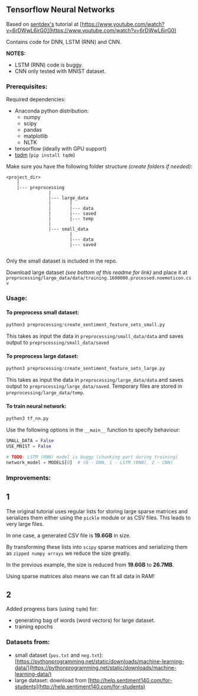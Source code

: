 ## Tensorflow Neural Networks

Based on [sentdex's](https://www.youtube.com/channel/UCfzlCWGWYyIQ0aLC5w48gBQ)
tutorial at [https://www.youtube.com/watch?v=6rDWwL6irG0](https://www.youtube.com/watch?v=6rDWwL6irG0)

Contains code for DNN, LSTM (RNN) and CNN.

__NOTES:__
- LSTM (RNN) code is buggy.
- CNN only tested with MNIST dataset.

### Prerequisites:
Required dependencies:
- Anaconda python distribution:
    - numpy
    - scipy
    - pandas
    - matplotlib
    - NLTK
- tensorflow (ideally with GPU support)
- [tqdm](https://github.com/tqdm/tqdm) (`pip install tqdm`)

Make sure you have the following folder structure _(create folders if needed)_:
```
<project_dir>
    |
    |--- preprocessing
                |
                |--- large_data
                |       |
                |       |--- data
                |       |--- saved
                |       |--- temp
                |
                |--- small_data
                        |
                        |--- data
                        |--- saved
     
```

Only the small dataset is included in the repo.

Download large dataset _(see bottom of this readme for link)_ and place it at
`preprocessing/large_data/data/training.1600000.processed.noemoticon.csv`

### Usage:

#### To preprocess small dataset:
```python
python3 preprocessing/create_sentiment_feature_sets_small.py
```
This takes as input the data in `preprocessing/small_data/data` and saves output
to `preprocessing/small_data/saved`

#### To preprocess large dataset:
```python
python3 preprocessing/create_sentiment_feature_sets_large.py
```
This takes as input the data in `preprocessing/large_data/data` and saves output
to `preprocessing/large_data/saved`. Temporary files are stored in `preprocessing/large_data/temp`.

#### To train neural network:
```python
python3 tf_nn.py
```
Use the following options in the `__main__` function to specify behaviour:
```python
SMALL_DATA = False
USE_MNIST = False

# TODO: LSTM (RNN) model is buggy (chunking part during training)
network_model = MODELS[0]  # (0 - DNN, 1 - LSTM (RNN), 2 - CNN)
```

### Improvements:

1
---
The original tutorial uses regular lists for storing large sparse matrices and
serializes them either using the `pickle` module or as CSV files. This leads to very large files.

In one case, a generated CSV file is __19.6GB__ in size.

By transforming these lists into `scipy` sparse matrices and serializing them
as `zipped numpy arrays` we reduce the size greatly.

In the previous example, the size is reduced from __19.6GB__ to __26.7MB__.

Using sparse matrices also means we can fit all data in RAM!

2
---
Added progress bars (using `tqdm`) for:
- generating bag of words (word vectors) for large dataset.
- training epochs




### Datasets from:
- small dataset (`pos.txt` and `neg.txt`):
[https://pythonprogramming.net/static/downloads/machine-learning-data/](https://pythonprogramming.net/static/downloads/machine-learning-data/)
- large dataset: download from [http://help.sentiment140.com/for-students](http://help.sentiment140.com/for-students)


